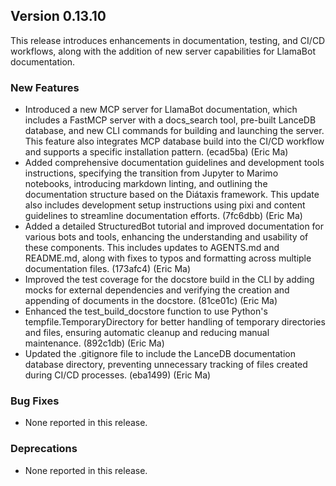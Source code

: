 ## Version 0.13.10

This release introduces enhancements in documentation, testing, and CI/CD workflows, along with the addition of new server capabilities for LlamaBot documentation.

### New Features

- Introduced a new MCP server for LlamaBot documentation, which includes a FastMCP server with a docs_search tool, pre-built LanceDB database, and new CLI commands for building and launching the server. This feature also integrates MCP database build into the CI/CD workflow and supports a specific installation pattern. (ecad5ba) (Eric Ma)
- Added comprehensive documentation guidelines and development tools instructions, specifying the transition from Jupyter to Marimo notebooks, introducing markdown linting, and outlining the documentation structure based on the Diátaxis framework. This update also includes development setup instructions using pixi and content guidelines to streamline documentation efforts. (7fc6dbb) (Eric Ma)
- Added a detailed StructuredBot tutorial and improved documentation for various bots and tools, enhancing the understanding and usability of these components. This includes updates to AGENTS.md and README.md, along with fixes to typos and formatting across multiple documentation files. (173afc4) (Eric Ma)
- Improved the test coverage for the docstore build in the CLI by adding mocks for external dependencies and verifying the creation and appending of documents in the docstore. (81ce01c) (Eric Ma)
- Enhanced the test_build_docstore function to use Python's tempfile.TemporaryDirectory for better handling of temporary directories and files, ensuring automatic cleanup and reducing manual maintenance. (892c1db) (Eric Ma)
- Updated the .gitignore file to include the LanceDB documentation database directory, preventing unnecessary tracking of files created during CI/CD processes. (eba1499) (Eric Ma)

### Bug Fixes

- None reported in this release.

### Deprecations

- None reported in this release.
